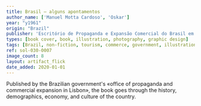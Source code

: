 ```yaml
---
title: Brasil — alguns apontamentos
author_name: ['Manuel Motta Cardoso', 'Oskar']
year: "y1961"
origin: "Brazil"
publisher: 'Escritório de Propaganda e Expansão Comercial do Brasil em Lisboa'
types: [book cover, book, illustration, photography, graphic design]
tags: [Brazil, non-fiction, tourism, commerce, government, illustration, propaganda]
ref: sol-030-0007
image_count: 8
layout: artifact_flick
date_added: 2020-01-01
---
```


Published by the Brazilian government's «office of propaganda and commercial expansion in Lisbon», the book goes through the history, demographics, economy, and culture of the country.
